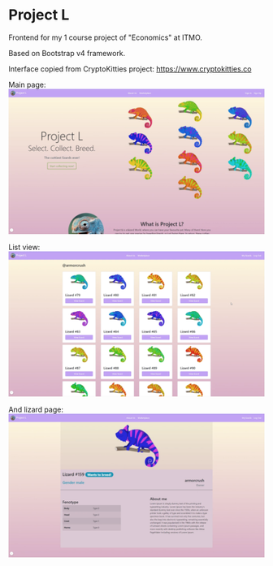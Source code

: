 # Project L
Frontend for my 1 course project of "Economics" at ITMO.

Based on Bootstrap v4 framework.

Interface copied from CryptoKitties project:
https://www.cryptokitties.co

Main page:
![alt text](https://github.com/Sinketsu/project_l_frontend/raw/master/img/project_L_main.png)

List view:
![alt text](https://github.com/Sinketsu/project_l_frontend/raw/master/img/project_L_listview.png)

And lizard page:
![alt text](https://github.com/Sinketsu/project_l_frontend/raw/master/img/project_L_lizard.png)
